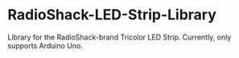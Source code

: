 # RadioShack-LED-Strip-Library
Library for the RadioShack-brand Tricolor LED Strip. Currently, only supports Arduino Uno.
